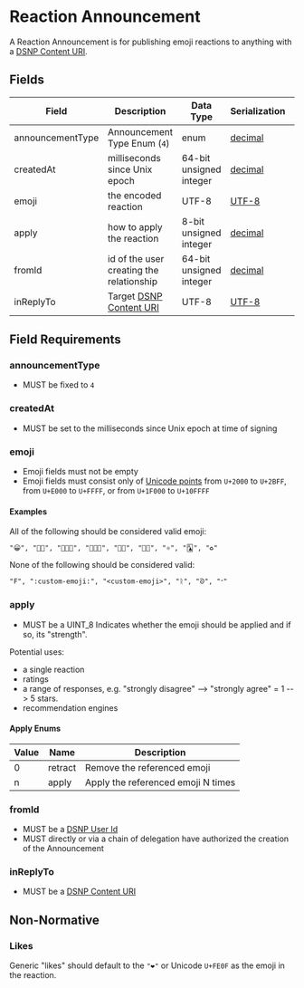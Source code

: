 # Reaction Announcement

A Reaction Announcement is for publishing emoji reactions to anything with a [DSNP Content URI](../Identifiers.md#dsnp-content-uri).

## Fields

| Field            | Description                                                   | Data Type               | Serialization | Parquet Type | Bloom Filter |
|------------------|---------------------------------------------------------------|-------------------------| ------------- |--------------|--------------|
| announcementType | Announcement Type Enum (`4`)                                  | enum                    | [decimal](../Serializations.md#decimal) | `INT32`      | no           |
| createdAt        | milliseconds since Unix epoch                                 | 64-bit unsigned integer | [decimal](../Serializations.md#decimal) | `UINT_64`    | no           |
| emoji            | the encoded reaction                                          | UTF-8                   | [UTF-8](https://datatracker.ietf.org/doc/html/rfc3629) | `UTF8`       | YES          |
| apply            | how to apply the reaction                                     | 8-bit unsigned integer  | [decimal](../Serializations.md#decimal)  | `UINT_8`     | no           | 
| fromId           | id of the user creating the relationship                      | 64-bit unsigned integer | [decimal](../Serializations.md#decimal) | `UINT_64`    | YES          |
| inReplyTo        | Target [DSNP Content URI](../Identifiers.md#dsnp-content-uri) | UTF-8                   | [UTF-8](https://datatracker.ietf.org/doc/html/rfc3629) | `UTF8`       | YES          |

## Field Requirements

### announcementType

- MUST be fixed to `4`

### createdAt

- MUST be set to the milliseconds since Unix epoch at time of signing

### emoji

- Emoji fields must not be empty
- Emoji fields must consist only of [Unicode points](https://unicode.org/standard/standard.html) from `U+2000` to `U+2BFF`, from `U+E000` to `U+FFFF`, or from `U+1F000` to `U+10FFFF`

#### Examples

All of the following should be considered valid emoji:

```
"😀", "🤌🏼", "👩🏻‍🎤", "🧑🏿‍🏫", "🏳️‍🌈", "🏳️‍⚧️", "⚛︎", "🃑", "♻︎"
```

None of the following should be considered valid:

```
"F", ":custom-emoji:", "<custom-emoji>", "ᚱ", "ᘐ", "״"
```
### apply
- MUST be a UINT_8
Indicates whether the emoji should be applied and if so, its "strength".

Potential uses:
- a single reaction
- ratings
- a range of responses, e.g. "strongly disagree" --> "strongly agree" = 1 --> 5 stars.
- recommendation engines

#### Apply Enums

| Value | Name    | Description                        |
|-------|---------|------------------------------------|
| 0     | retract | Remove the referenced emoji        |
| n     | apply   | Apply the referenced emoji N times |

### fromId

- MUST be a [DSNP User Id](../Identifiers.md#dsnp-user-id)
- MUST directly or via a chain of delegation have authorized the creation of the Announcement

### inReplyTo

- MUST be a [DSNP Content URI](../Identifiers.md#dsnp-content-uri)

## Non-Normative

### Likes

Generic "likes" should default to the `"❤️"` or Unicode `U+FE0F` as the emoji in the reaction.
